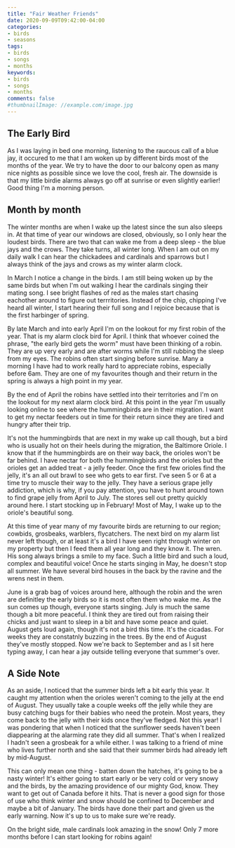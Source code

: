 ```yaml
---
title: "Fair Weather Friends"
date: 2020-09-09T09:42:00-04:00
categories:
- birds
- seasons
tags:
- birds
- songs
- months
keywords:
- birds
- songs
- months
comments: false
#thumbnailImage: //example.com/image.jpg
---
```


## The Early Bird

As I was laying in bed one morning, listening to the raucous call of a blue jay, it occured to me that I am woken up by different birds most of the months of the year. We try to have the door to our balcony open as many nice nights as possible since we love the cool, fresh air. The downside is that my little birdie alarms always go off at sunrise or even slightly earlier! Good thing I'm a morning person.

## Month by month

The winter months are when I wake up the latest since the sun also sleeps in. At that time of year our windows are closed, obviously, so I only hear the loudest birds. There are two that can wake me from a deep sleep - the blue jays and the crows. They take turns, all winter long. When I am out on my daily walk I can hear the chickadees and cardinals and sparrows but I always think of the jays and crows as my winter alarm clock.

In March I notice a change in the birds. I am still being woken up by the same birds but when I'm out walking I hear the cardinals singing their mating song. I see bright flashes of red as the males start chasing eachother around to figure out terrritories. Instead of the chip, chipping I've heard all winter, I start hearing their full song and I rejoice because that is the first harbinger of spring. 

By late March and into early April I'm on the lookout for my first robin of the year. That is my alarm clock bird for April. I think that whoever coined the phrase, "the early bird gets the worm" must have been thinking of a robin. They are up very early and are after worms while I'm still rubbing the sleep from my eyes. The robins often start singing before sunrise. Many a morning I have had to work really hard to appreciate robins, especially before 6am. They are one of my favourites though and their return in the spring is always a high point in my year.

By the end of April the robins have settled into their territories and I'm on the lookout for my next alarm clock bird. At this point in the year I'm usually looking online to see where the hummingbirds are in their migration. I want to get my nectar feeders out in time for their return since they are tired and hungry after their trip.

It's not the hummingbirds that are next in my wake up call though, but a bird who is usually hot on their heels during the migration, the Baltimore Oriole. I know that if the hummingbirds are on their way back, the orioles won't be far behind. I have nectar for both the hummingbirds and the orioles but the orioles get an added treat - a jelly feeder. Once the first few orioles find the jelly, it's an all out brawl to see who gets to ear first. I've seen 5 or 6 at a time try to muscle their way to the jelly. They have a serious grape jelly addiction, which is why, if you pay attention, you have to hunt around town to find grape jelly from April to July. The stores sell out pretty quickly around here. I start stocking up in February! Most of May, I wake up to the oriole's beautiful song.

At this time of year many of my favourite birds are returning to our region; cowbids, grosbeaks, warblers, flycatchers. The next bird on my alarm list never left though, or at least it's a bird I have seen right through winter on my property but then I feed them all year long and they know it. The wren. His song always brings a smile to my face. Such a little bird and such a loud, complex and beautiful voice! Once he starts singing in May, he doesn't stop all summer. We have several bird houses in the back by the ravine and the wrens nest in them. 

June is a grab bag of voices around here, although the robin and the wren are definitley the early birds so it is most often them who wake me. As the sun comes up though, everyone starts singing. July is much the same though a bit more peaceful. I think they are tired out from raising their chicks and just want to sleep in a bit and have some peace and quiet. August gets loud again, though it's not a bird this time. It's the cicadas. For weeks they are constatnly buzzing in the trees. By the end of August they've mostly stopped. Now we're back to September and as I sit here typing away, I can hear a jay outside telling everyone that summer's over.

## A Side Note

As an aside, I noticed that the summer birds left a bit early this year. It caught my attention when the orioles weren't coming to the jelly at the end of August. They usually take a couple weeks off the jelly while they are busy catching bugs for their babies who need the protein. Most years, they come back to the jelly with their kids once they've fledged. Not this year!  I was pondering that when I noticed that the sunflower seeds haven't been diappearing at the alarming rate they did all summer. That's when I realized I hadn't seen a grosbeak for a while either. I was talking to a friend of mine who lives further north and she said that their summer birds had already left by mid-August. 

This can only mean one thing - batten down the hatches, it's going to be a nasty winter! It's either going to start early or be very cold or very snowy and the birds, by the amazing providence of our mighty God, know. They want to get out of Canada before it hits. That is never a good sign for those of use who think winter and snow should be confined to December and maybe a bit of January. The birds have done their part and given us the early warning. Now it's up to us to make sure we're ready. 

On the bright side, male cardinals look amazing in the snow! Only 7 more months before I can start looking for robins again!
